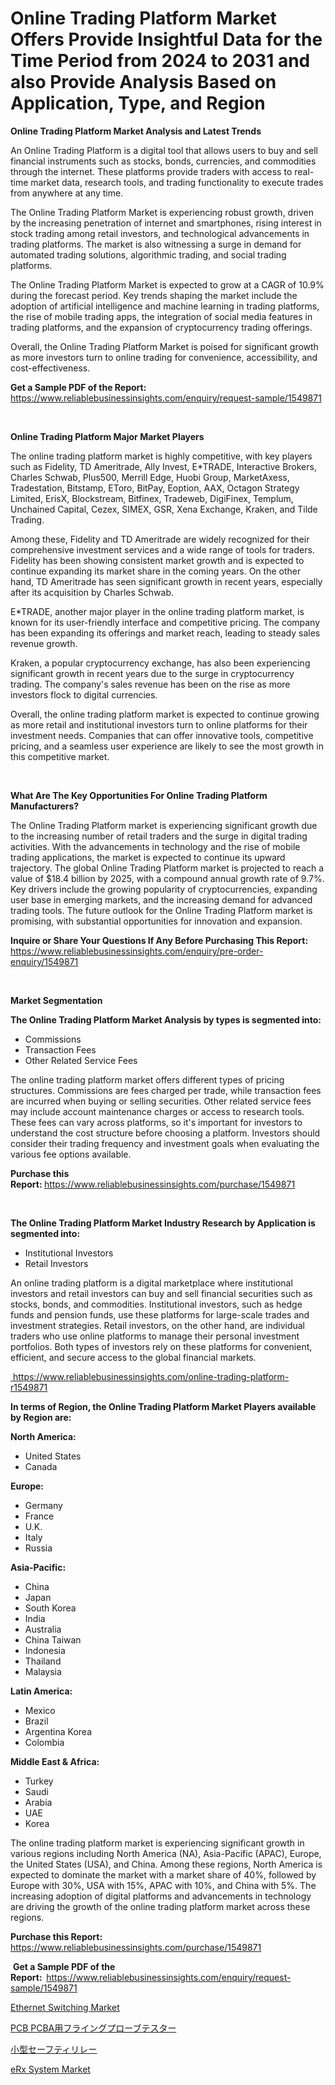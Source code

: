 <p><h1>Online Trading Platform Market Offers Provide Insightful Data for the Time Period from 2024 to 2031 and also Provide Analysis Based on Application, Type, and Region</h1></p><p><strong>Online Trading Platform Market Analysis and Latest Trends</strong></p>
<p><p>An Online Trading Platform is a digital tool that allows users to buy and sell financial instruments such as stocks, bonds, currencies, and commodities through the internet. These platforms provide traders with access to real-time market data, research tools, and trading functionality to execute trades from anywhere at any time.</p><p>The Online Trading Platform Market is experiencing robust growth, driven by the increasing penetration of internet and smartphones, rising interest in stock trading among retail investors, and technological advancements in trading platforms. The market is also witnessing a surge in demand for automated trading solutions, algorithmic trading, and social trading platforms.</p><p>The Online Trading Platform Market is expected to grow at a CAGR of 10.9% during the forecast period. Key trends shaping the market include the adoption of artificial intelligence and machine learning in trading platforms, the rise of mobile trading apps, the integration of social media features in trading platforms, and the expansion of cryptocurrency trading offerings.</p><p>Overall, the Online Trading Platform Market is poised for significant growth as more investors turn to online trading for convenience, accessibility, and cost-effectiveness.</p></p>
<p><strong>Get a Sample PDF of the Report:&nbsp;</strong> <a href="https://www.reliablebusinessinsights.com/enquiry/request-sample/1549871">https://www.reliablebusinessinsights.com/enquiry/request-sample/1549871</a></p>
<p>&nbsp;</p>
<p><strong>Online Trading Platform Major Market Players</strong></p>
<p><p>The online trading platform market is highly competitive, with key players such as Fidelity, TD Ameritrade, Ally Invest, E*TRADE, Interactive Brokers, Charles Schwab, Plus500, Merrill Edge, Huobi Group, MarketAxess, Tradestation, Bitstamp, EToro, BitPay, Eoption, AAX, Octagon Strategy Limited, ErisX, Blockstream, Bitfinex, Tradeweb, DigiFinex, Templum, Unchained Capital, Cezex, SIMEX, GSR, Xena Exchange, Kraken, and Tilde Trading.</p><p>Among these, Fidelity and TD Ameritrade are widely recognized for their comprehensive investment services and a wide range of tools for traders. Fidelity has been showing consistent market growth and is expected to continue expanding its market share in the coming years. On the other hand, TD Ameritrade has seen significant growth in recent years, especially after its acquisition by Charles Schwab.</p><p>E*TRADE, another major player in the online trading platform market, is known for its user-friendly interface and competitive pricing. The company has been expanding its offerings and market reach, leading to steady sales revenue growth.</p><p>Kraken, a popular cryptocurrency exchange, has also been experiencing significant growth in recent years due to the surge in cryptocurrency trading. The company's sales revenue has been on the rise as more investors flock to digital currencies.</p><p>Overall, the online trading platform market is expected to continue growing as more retail and institutional investors turn to online platforms for their investment needs. Companies that can offer innovative tools, competitive pricing, and a seamless user experience are likely to see the most growth in this competitive market.</p></p>
<p>&nbsp;</p>
<p><strong>What Are The Key Opportunities For Online Trading Platform Manufacturers?</strong></p>
<p><p>The Online Trading Platform market is experiencing significant growth due to the increasing number of retail traders and the surge in digital trading activities. With the advancements in technology and the rise of mobile trading applications, the market is expected to continue its upward trajectory. The global Online Trading Platform market is projected to reach a value of $18.4 billion by 2025, with a compound annual growth rate of 9.7%. Key drivers include the growing popularity of cryptocurrencies, expanding user base in emerging markets, and the increasing demand for advanced trading tools. The future outlook for the Online Trading Platform market is promising, with substantial opportunities for innovation and expansion.</p></p>
<p><strong>Inquire or Share Your Questions If Any Before Purchasing This Report:</strong> <a href="https://www.reliablebusinessinsights.com/enquiry/pre-order-enquiry/1549871">https://www.reliablebusinessinsights.com/enquiry/pre-order-enquiry/1549871</a></p>
<p>&nbsp;</p>
<p><strong>Market Segmentation</strong></p>
<p><strong>The Online Trading Platform Market Analysis by types is segmented into:</strong></p>
<p><ul><li>Commissions</li><li>Transaction Fees</li><li>Other Related Service Fees</li></ul></p>
<p><p>The online trading platform market offers different types of pricing structures. Commissions are fees charged per trade, while transaction fees are incurred when buying or selling securities. Other related service fees may include account maintenance charges or access to research tools. These fees can vary across platforms, so it's important for investors to understand the cost structure before choosing a platform. Investors should consider their trading frequency and investment goals when evaluating the various fee options available.</p></p>
<p><strong>Purchase this Report:&nbsp;</strong><a href="https://www.reliablebusinessinsights.com/purchase/1549871">https://www.reliablebusinessinsights.com/purchase/1549871</a></p>
<p>&nbsp;</p>
<p><strong>The Online Trading Platform Market Industry Research by Application is segmented into:</strong></p>
<p><ul><li>Institutional Investors</li><li>Retail Investors</li></ul></p>
<p><p>An online trading platform is a digital marketplace where institutional investors and retail investors can buy and sell financial securities such as stocks, bonds, and commodities. Institutional investors, such as hedge funds and pension funds, use these platforms for large-scale trades and investment strategies. Retail investors, on the other hand, are individual traders who use online platforms to manage their personal investment portfolios. Both types of investors rely on these platforms for convenient, efficient, and secure access to the global financial markets.</p></p>
<p><a href="https://www.reliablebusinessinsights.com/online-trading-platform-r1549871">&nbsp;https://www.reliablebusinessinsights.com/online-trading-platform-r1549871</a></p>
<p><strong>In terms of Region, the Online Trading Platform Market Players available by Region are:</strong></p>
<p>
    <p> <strong> North America: </strong>
        <ul>
            <li>United States</li>
            <li>Canada</li>
        </ul>
        </p> 
    <p> <strong> Europe: </strong>
        <ul>
            <li>Germany</li>
            <li>France</li>
            <li>U.K.</li>
            <li>Italy</li>
            <li>Russia</li>
        </ul>
        </p> 
    <p> <strong> Asia-Pacific: </strong>
        <ul>
            <li>China</li>
            <li>Japan</li>
            <li>South Korea</li>
            <li>India</li>
            <li>Australia</li>
            <li>China Taiwan</li>
            <li>Indonesia</li>
            <li>Thailand</li>
            <li>Malaysia</li>
        </ul>
        </p> 
    <p> <strong> Latin America: </strong>
        <ul>
            <li>Mexico</li>
            <li>Brazil</li>
            <li>Argentina Korea</li>
            <li>Colombia</li>
        </ul>
        </p> 
    <p> <strong> Middle East & Africa: </strong>
        <ul>
            <li>Turkey</li>
            <li>Saudi</li>
            <li>Arabia</li>
            <li>UAE</li>
            <li>Korea</li>
        </ul>
    </p>
    </p>
<p><p>The online trading platform market is experiencing significant growth in various regions including North America (NA), Asia-Pacific (APAC), Europe, the United States (USA), and China. Among these regions, North America is expected to dominate the market with a market share of 40%, followed by Europe with 30%, USA with 15%, APAC with 10%, and China with 5%. The increasing adoption of digital platforms and advancements in technology are driving the growth of the online trading platform market across these regions.</p></p>
<p><strong>Purchase this Report: </strong><a href="https://www.reliablebusinessinsights.com/purchase/1549871">https://www.reliablebusinessinsights.com/purchase/1549871</a></p>
<p>&nbsp;<strong>Get a Sample PDF of the Report:&nbsp;&nbsp;</strong><a href="https://www.reliablebusinessinsights.com/enquiry/request-sample/1549871">https://www.reliablebusinessinsights.com/enquiry/request-sample/1549871</a></p>
<p><strong></strong></p>
<p><p><a href="https://github.com/DarrenSipes1990/Market-Research-Report-List-1/blob/main/ethernet-switching-market.md">Ethernet Switching Market</a></p><p><a href="https://github.com/MacyOrn/Market-Research-Report-List-1/blob/main/4292809179871.md">PCB PCBA用フライングプローブテスター</a></p><p><a href="https://github.com/charm854/Market-Research-Report-List-2/blob/main/5012735179870.md">小型セーフティリレー</a></p><p><a href="https://github.com/Airanohannonzb68e5pb53oc1/Market-Research-Report-List-3/blob/main/erx-system-market.md">eRx System Market</a></p></p>